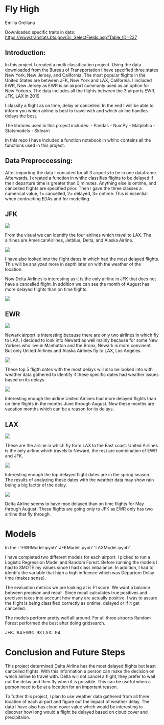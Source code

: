 # Fly High 
Emilia Orellana

Downloaded specific traits in 
data: https://www.transtats.bts.gov/DL_SelectFields.asp?Table_ID=237

## Introduction:
In this project I created a multi classification project. Using the data downloaded from the Bureau of Transportation I have specified three states New York, New Jersey, and California. The most popular flights in the United States are between JFK, New York and LAX, California. I included EWR, New Jersey as EWR is an airport commonly used as an option for New Yorkers. 
The data includes all the flights between the 3 airports EWR, JFK, LAX in 2019. 

I classify a flight as on time, delay or cancelled. In the end I will be able to inform you which airline is best to travel with and which airline handles delays the best. 

The libraries used in this project includes:
    - Pandas
    - NumPy
    - Matplotlib
    - Statsmodels
    - Sklearn
    
In this repo I have included a function notebook in whihc contains all the functions used in this project. 

## Data Preproccessing:
After importing the data I concated for all 3 airports to be in one dataframe. Afterwards, I created a function in whihc classifies flights to be delayed if their departure time is greater than 0 minutes. Anything else is ontime, and cancelled flights are specified prior. Then I gave the three classes a numerical value, 1= cancelled, 2= delayed, 3= ontime. This is essential when contructing EDAs and for modelling. 


## JFK 
![](Images/JFKairport_airlines.png)

From the visual we can identify the four airlines which travel to LAX. The airlines are AmericanAirlines, Jetblue, Delta, and Alaska Airline. 


![](/Images/topJFLdelayflights.png)

I have also looked into the flight dates in which had the most delayed flights. This will be analyzed more in depth later on with the weather of the location. 


Now Delta Airlines is interesting as it is the only airline in JFK that does not have a cancelled flight. In addition we can see the month of August has more delayed flights than on time flights. 

![](Images/JFKDELTAairlines.png)



## EWR

![](Images/EWRairlines.png)

Newark airport is interesting because there are only two airlines in which fly to LAX. I decided to look into Neward as well mainly because for some New Yorkers who live in Manhattan and the Bronx, Newark is more convinent. But only United Airlines and Alaska Airlines fly to LAX, Los Angeles. 

![](Images/topEWRdelayflights.png)

These top 5 fligth dates with the most delays will also be looked into with weather data gathered to identify if these specific dates had weather issues based on its delays.

![](Images/EWRUnitedAIrline.png)

Interesting enough the airline United Airlines had more delayed flights than on time flights in the months June through August. Now these months are vacation months which can be a reason for its delays. 

## LAX 


![](Images/LAXairlines.png)

These are the airline in which fly form LAX to the East coast. United Airlines is the only airline which travels to Neward, the rest are combination of EWR and JFK. 

![](Images/topLAXdelayflights.png)

Interesting enough the top delayed flight dates are in the spring season. The results of analyzing these dates with the weather data may show rain being a big factor of the delay. 

![](Images/Images/LAXdelta.png)

Delta Airline seems to have moe delayed than on time flights for May through August. These flights are going only to JFK as EWR only has two airline that fly through. 


# Models
In the :
        'EWRModel.ipynb'
        'JFKModel.ipynb'
        'LAXModel.ipynb'

I have completed two different models for each airport. I picked to run a Logistic Regression Model and Random Forest. Before running the models I had to SMOTE my values since I had class imbalance. In addition, I had to identify the variable that high a high influence which was Departure Delay time (makes sense).


The evaluation metrics we are looking at is F1 score. We want a balance between precison and recall. Since recall calculates true positives and precison takes into account how many are actually positive. I was to assure the flight is being classified correctly as ontime, delayed or if it get cancelled.


The models perform pretty well all around. For all three airports Random Forest performed the best after doing gridsearch. 

JFK: .94
EWR: .93
LAX: .94


# Conclusion and Future Steps

This project determined Delta Airline has the most delayed flights but least cancelled flights. With this information a person can make the decision on which airline to travel with. Delta will not cancel a flight, they prefer to wait out the delay and then fly when it is possible. This can be useful when a person need to be at a location for an important reason. 

To futher this project, I plan to use weather data gathered from all three location of each airport and figure out the impact of weather delay. The data I have also has cloud cover value which would be interesting to discover how long would a flight be delayed based on cloud cover and precipitaion. 

